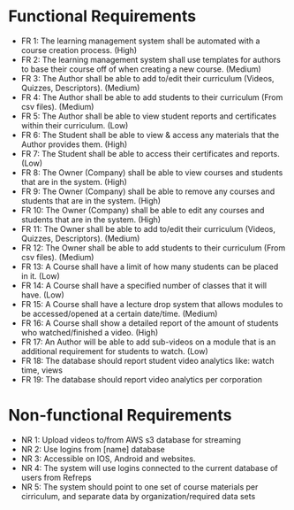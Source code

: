 # Functional Requirements
- FR 1: The learning management system shall be automated with a course creation process. (High)
- FR 2: The learning management system shall use templates for authors to base their course off of when creating a new course. (Medium)
- FR 3: The Author shall be able to add to/edit their curriculum (Videos, Quizzes, Descriptors). (Medium)
- FR 4: The Author shall be able to add students to their curriculum (From csv files). (Medium)
- FR 5: The Author shall be able to view student reports and certificates within their curriculum. (Low)
- FR 6: The Student shall be able to view & access any materials that the Author provides them. (High)
- FR 7: The Student shall be able to access their certificates and reports. (Low)
- FR 8: The Owner (Company) shall be able to view courses and students that are in the system. (High)
- FR 9: The Owner (Company) shall be able to remove any courses and students that are in the system. (High)
- FR 10: The Owner (Company) shall be able to edit any courses and students that are in the system. (High)
- FR 11: The Owner shall be able to add to/edit their curriculum (Videos, Quizzes, Descriptors). (Medium)
- FR 12: The Owner shall be able to add students to their curriculum (From csv files). (Medium)
- FR 13: A Course shall have a limit of how many students can be placed in it. (Low)
- FR 14: A Course shall have a specified number of classes that it will have. (Low)
- FR 15: A Course shall have a lecture drop system that allows modules to be accessed/opened at a certain date/time. (Medium)
- FR 16: A Course shall show a detailed report of the amount of students who watched/finished a video. (High)
- FR 17: An Author will be able to add sub-videos on a module that is an additional requirement for students to watch. (Low)
- FR 18: The database should report student video analytics like: watch time, views
- FR 19: The database should report video analytics per corporation



# Non-functional Requirements
- NR 1: Upload videos to/from AWS s3 database for streaming
- NR 2: Use logins from [name] database
- NR 3: Accessible on IOS, Android and websites.
- NR 4: The system will use logins connected to the current database of users from Refreps 
- NR 5: The system should point to one set of course materials per cirriculum, and separate data by organization/required data sets 
